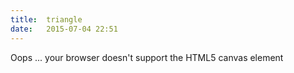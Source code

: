 ```yaml
---
title:  triangle
date:   2015-07-04 22:51
---
```


<div class="col-md-12">
    <canvas id="gl-canvas" width="512" height="512">
        Oops ... your browser doesn't support the HTML5 canvas element
    </canvas>
</div>